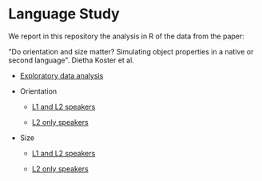 # Language Study

We report in this repository the analysis in R of the data from the
paper:

"Do orientation and size matter? Simulating object properties in a
native or second language". Dietha Koster et al.



- [Exploratory data analysis](http://htmlpreview.github.io/?https://github.com/belzebuu/LanguageStudy/blob/master/html/glimpse.html)

- Orientation

  - [L1 and L2 speakers](http://htmlpreview.github.io/?https://github.com/belzebuu/LanguageStudy/blob/master/html/orientation_rep_L1vsL2.html)

  - [L2 only speakers](http://htmlpreview.github.io/?https://github.com/belzebuu/LanguageStudy/blob/master/html/orientation_rep.html)


- Size

  - [L1 and L2 speakers](http://htmlpreview.github.io/?https://github.com/belzebuu/LanguageStudy/blob/master/html/size_rep_L1vsL2.html)

  - [L2 only speakers](http://htmlpreview.github.io/?https://github.com/belzebuu/LanguageStudy/blob/master/html/size_rep.html)

